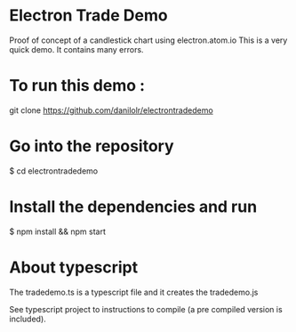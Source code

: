 # Electron Trade Demo
Proof of concept of a candlestick chart using electron.atom.io
This is a very quick demo. It contains many errors.

# To run this demo :

git clone https://github.com/danilolr/electrontradedemo

# Go into the repository
$ cd electrontradedemo

# Install the dependencies and run
$ npm install && npm start

# About typescript

The tradedemo.ts is a typescript file and it creates the tradedemo.js

See typescript project to instructions to compile (a pre compiled version is included).
